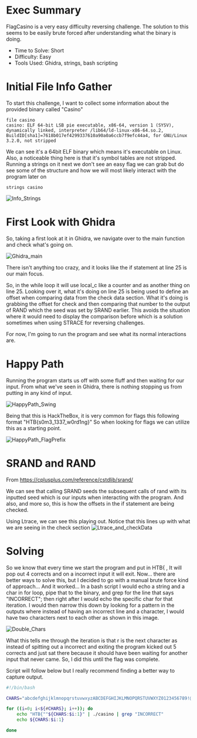 # Exec Summary
FlagCasino is a very easy difficulty reversing challenge. The solution to this seems to be easily brute forced after understanding what the binary is doing.
* Time to Solve: Short
* Difficulty: Easy
* Tools Used: Ghidra, strings, bash scripting
  

# Initial File Info Gather
To start this challenge, I want to collect some information about the provided binary called "Casino"

```file casino```                                                                           
```casino: ELF 64-bit LSB pie executable, x86-64, version 1 (SYSV), dynamically linked, interpreter /lib64/ld-linux-x86-64.so.2, BuildID[sha1]=7618b017ef4299337610a90a0a6ccb7f9efc44a4, for GNU/Linux 3.2.0, not stripped```


We can see it's a 64bit ELF binary which means it's executable on Linux. Also, a noticeable thing here is that it's symbol tables are not stripped.
Running a strings on it next we don't see an easy flag we can grab but do see some of the structure and how we will most likely interact with the program later on

```strings casino```

![Info_Strings](https://github.com/user-attachments/assets/e94d7b16-2a3d-4d41-b811-223e6ab9a5aa)


# First Look with Ghidra
So, taking a first look at it in Ghidra, we navigate over to the main function and check what's going on.

![Ghidra_main](https://github.com/user-attachments/assets/45def9b4-0dd3-43f3-96b0-a86d6486d58c)

There isn't anything too crazy, and it looks like the if statement at line 25 is our main focus.

So, in the while loop it will use local_c like a counter and as another thing on line 25. Looking over it, what it's doing on line 25 is being used to define an offset when comparing data from the check data section.
What it's doing is grabbing the offset for check and then comparing that number to the output of RAND which the seed was set by SRAND earlier. This avoids the situation where it would need to display the comparison before which is a solution sometimes when using STRACE for reversing challenges.

For now, I'm going to run the program and see what its normal interactions are.


# Happy Path
Running the program starts us off with some fluff and then waiting for our input. From what we've seen in Ghidra, there is nothing stopping us from putting in any kind of input.

![HappyPath_Swing](https://github.com/user-attachments/assets/f8911e3c-43ac-4f20-a4a1-fee594573fe1)


Being that this is HackTheBox, it is very common for flags this following format "HTB{s0m3_1337_w0rd1ng}" So when looking for flags we can utilize this as a starting point.

![HappyPath_FlagPrefix](https://github.com/user-attachments/assets/f386e7d7-4dec-4f90-94e3-ec7dae994a68)


# SRAND and RAND

From https://cplusplus.com/reference/cstdlib/srand/

We can see that calling SRAND seeds the subsequent calls of rand with its inputted seed which is our inputs when interacting with the program. And also, and more so, this is how the offsets in the if statement are being checked.

Using Ltrace, we can see this playing out. Notice that this lines up with what we are seeing in the check section
![Ltrace_and_checkData](https://github.com/user-attachments/assets/bdce164b-024a-445d-aa34-500db865e8c5)

# Solving
So we know that every time we start the program and put in HTB{ , It will pop out 4 corrects and on a incorrect input it will exit. Now... there are better ways to solve this, but I decided to go with a manual brute force kind of approach... And it worked...
In a bash script I would echo a string and a char in for loop, pipe that to the binary, and grep for the line that says "INCORRECT"; then right after I would echo the specific char for that iteration.
I would then narrow this down by looking for a pattern in the outputs where instead of having an incorrect line and a character, I would have two characters next to each other as shown in this image.

![Double_Chars](https://github.com/user-attachments/assets/df16ff55-9785-4802-9bb7-a3b46ba50a64)

What this tells me through the iteration is that r is the next character as instead of spitting out a incorrect and exiting the program kicked out 5 corrects and just sat there because it should have been waiting for another input that never came. So, I did this until the flag was complete.

Script will follow below but I really recommend finding a better way to capture output.
```bash
#!/bin/bash

CHARS="abcdefghijklmnopqrstuvwxyzABCDEFGHIJKLMNOPQRSTUVWXYZ0123456789!@#$%^&*()_"

for ((i=0; i<${#CHARS}; i++)); do
    echo "HTB{""${CHARS:$i:1}" | ./casino | grep "INCORRECT"
    echo ${CHARS:$i:1}

done
```
